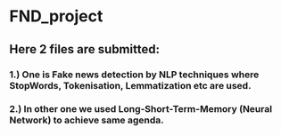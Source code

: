 # FND_project
## Here 2 files are submitted: 
### 1.) One is Fake news detection by NLP techniques where StopWords, Tokenisation, Lemmatization etc are used.
### 2.) In other one we used Long-Short-Term-Memory (Neural Network) to achieve same agenda.
